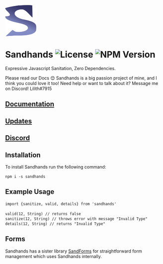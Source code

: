 <img src="https://raw.githubusercontent.com/l1lith/Sandhands/master/logo/no-background.svg?sanitize=true" width="100" height="100">

# Sandhands ![License](https://img.shields.io/badge/license-MIT-blue.svg) ![NPM Version](https://img.shields.io/npm/v/sandhands.svg?style=flat)
Expressive Javascript Sanitation, Zero Dependencies.

Please read our Docs 😊 Sandhands is a big passion project of mine, and I think you could love it too! Need help or want to talk about it? Message me on Discord! Lilith#7915

## [Documentation](https://l1lith.github.io/Sandhands/)

## [Updates](https://github.com/L1lith/Sandhands/blob/master/UPDATES.md)

## [Discord](https://discord.gg/ugBT4XR)

## Installation
To install Sandhands run the following command:

```
npm i -s sandhands
```

## Example Usage
```
import {sanitize, valid, details} from 'sandhands'

valid(12, String) // returns false
sanitize(12, String) // throws error with message "Invalid Type"
details(12, String) // returns "Invalid Type"
```

## Forms
Sandhands has a sister library [SandForms](https://github.com/L1lith/SandForms) for straightforward form management which uses Sandhands internally.
